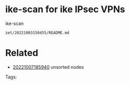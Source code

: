 # ike-scan for ike IPsec VPNs
ike-scan

` zet/20221003150455/README.md `

# Related

- [20221007185940](/zet/20221007185940/README.md) unsorted nodes

Tags:

    
